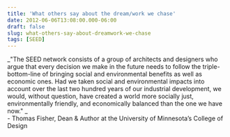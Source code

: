 ```yaml
---
title: 'What others say about the dream/work we chase'
date: 2012-06-06T13:08:00.000-06:00
draft: false
slug: what-others-say-about-dreamwork-we-chase
tags: [SEED]
---
```


_"The SEED network consists of a group of architects and designers who argue that every decision we make in the future needs to follow the triple-bottom-line of bringing social and environmental benefits as well as economic ones. Had we taken social and environmental impacts into account over the last two hundred years of our industrial development, we would, without question, have created a world more socially just, environmentally friendly, and economically balanced than the one we have now." _  
\- Thomas Fisher, Dean & Author at the University of Minnesota’s College of Design